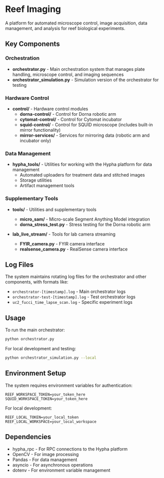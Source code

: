 # Reef Imaging

A platform for automated microscope control, image acquisition, data management, and analysis for reef biological experiments.

## Key Components

### Orchestration

- **orchestrator.py** - Main orchestration system that manages plate handling, microscope control, and imaging sequences
- **orchestrator_simulation.py** - Simulation version of the orchestrator for testing

### Hardware Control

- **control/** - Hardware control modules
  - **dorna-control/** - Control for Dorna robotic arm
  - **cytomat-control/** - Control for Cytomat incubator
  - **squid-control/** - Control for SQUID microscope (includes built-in mirror functionality)
  - **mirror-services/** - Services for mirroring data (robotic arm and incubator only)

### Data Management

- **hypha_tools/** - Utilities for working with the Hypha platform for data management
  - Automated uploaders for treatment data and stitched images
  - Storage utilities
  - Artifact management tools

### Supplementary Tools

- **tools/** - Utilities and supplementary tools
  - **micro_sam/** - Micro-scale Segment Anything Model integration
  - **dorna_stress_test.py** - Stress testing for the Dorna robotic arm

- **lab_live_stream/** - Tools for lab camera streaming
  - **FYIR_camera.py** - FYIR camera interface
  - **realsense_camera.py** - RealSense camera interface

## Log Files

The system maintains rotating log files for the orchestrator and other components, with formats like:
- `orchestrator-[timestamp].log` - Main orchestrator logs
- `orchestrator-test-[timestamp].log` - Test orchestrator logs
- `uc2_fucci_time_lapse_scan.log` - Specific experiment logs

## Usage

To run the main orchestrator:

```bash
python orchestrator.py
```

For local development and testing:

```bash
python orchestrator_simulation.py --local
```

## Environment Setup

The system requires environment variables for authentication:

```
REEF_WORKSPACE_TOKEN=your_token_here
SQUID_WORKSPACE_TOKEN=your_token_here
```

For local development:
```
REEF_LOCAL_TOKEN=your_local_token
REEF_LOCAL_WORKSPACE=your_local_workspace
```

## Dependencies

- hypha_rpc - For RPC connections to the Hypha platform
- OpenCV - For image processing
- Pandas - For data management
- asyncio - For asynchronous operations
- dotenv - For environment variable management 